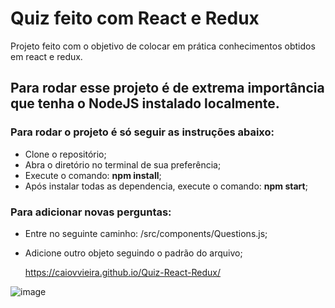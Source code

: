 # Quiz feito com React e Redux

Projeto feito com o objetivo de colocar em prática conhecimentos obtidos em react e redux. 

## Para rodar esse projeto é de extrema importância que tenha o NodeJS instalado localmente.
    
### Para rodar o projeto é só seguir as instruções abaixo:
- Clone o repositório;
- Abra o diretório no terminal de sua preferência;
- Execute o comando: **npm install**;
- Após instalar todas as dependencia, execute o comando: **npm start**;

### Para adicionar novas perguntas:
- Entre no seguinte caminho: /src/components/Questions.js;
- Adicione outro objeto seguindo o padrão do arquivo;

  https://caiovvieira.github.io/Quiz-React-Redux/

![image](https://github.com/user-attachments/assets/c925fc4d-7e37-448c-b51e-903f31890f33)

